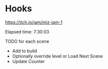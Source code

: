 # Hooks
 https://itch.io/jam/miz-jam-1

Elapsed time: 7:30:03


TODO for each scene
 - Add to build
 - Optionally override level or Load Next Scene
 - Update Counter